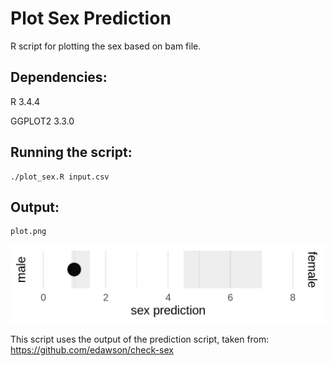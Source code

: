# Plot Sex Prediction
R script for plotting the sex based on bam file.

## Dependencies:

R 3.4.4

GGPLOT2 3.3.0

## Running the script: 
```
./plot_sex.R input.csv 
``` 


## Output: 
``` 
plot.png
``` 

![ExamplePlot](/example/plot.png)


This script uses the output of the prediction script, taken from:
https://github.com/edawson/check-sex
